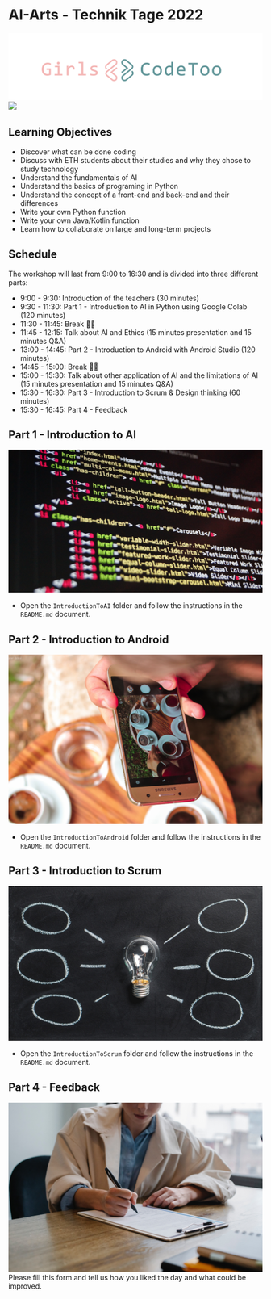 # AI-Arts - Technik Tage 2022
![](images/GCT_Logo.png)
![](images/ai-art.jpg)


## Learning Objectives
- Discover what can be done coding
- Discuss with ETH students about their studies and why they chose to study technology
- Understand the fundamentals of AI
- Understand the basics of programing in Python
- Understand the concept of a front-end and back-end and their differences
- Write your own Python function
- Write your own Java/Kotlin function
- Learn how to collaborate on large and long-term projects

## Schedule
The workshop will last from 9:00 to 16:30 and is divided into three different parts:
- 9:00 - 9:30: Introduction of the teachers (30 minutes)
- 9:30 - 11:30: Part 1 - Introduction to AI in Python using Google Colab (120 minutes)
- 11:30 - 11:45: Break 🤘🏼
- 11:45 - 12:15: Talk about AI and Ethics (15 minutes presentation and 15 minutes Q&A)
- 13:00 - 14:45: Part 2 - Introduction to Android with Android Studio (120 minutes)
- 14:45 - 15:00: Break 🤘🏼
- 15:00 - 15:30: Talk about other application of AI and the limitations of AI (15 minutes presentation and 15 minutes Q&A)
- 15:30 - 16:30: Part 3 - Introduction to Scrum & Design thinking (60 minutes)
- 15:30 - 16:45: Part 4 - Feedback

## Part 1 - Introduction to AI
![](images/python.jpeg)
- Open the `IntroductionToAI` folder and follow the instructions in the `README.md` document. 

## Part 2 - Introduction to Android
![](images/android.jpeg)
- Open the `IntroductionToAndroid` folder and follow the instructions in the `README.md` document. 

## Part 3 - Introduction to Scrum
![](images/scrum.jpeg)
- Open the `IntroductionToScrum` folder and follow the instructions in the `README.md` document. 

## Part 4 - Feedback
![](images/questionnaire.jpeg)
Please fill this form and tell us how you liked the day and what could be improved. 
